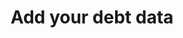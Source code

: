 ---
templateKey: strike-on-campus
title: "Add your debt data"
description: "debtcollective - strike-on-campus"
---